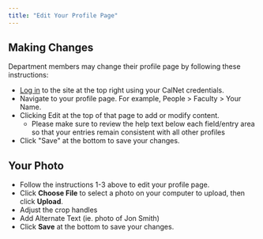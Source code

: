 ```yaml
---
title: "Edit Your Profile Page"
---
```

## Making Changes

Department members may change their profile page by following these
instructions:

- [Log in](/user) to the site at the top right using your CalNet
  credentials.
- Navigate to your profile page. For example, People \> Faculty \> Your
  Name.
- Clicking Edit at the top of that page to add or modify content.
  - Please make sure to review the help text below each field/entry area
    so that your entries remain consistent with all other profiles
- Click "Save" at the bottom to save your changes.

## Your Photo

- Follow the instructions 1-3 above to edit your profile page.
- Click **Choose File** to select a photo on your computer to upload,
  then click **Upload**.
- Adjust the crop handles
- Add Alternate Text (ie. photo of Jon Smith)
- Click **Save** at the bottom to save your changes.
